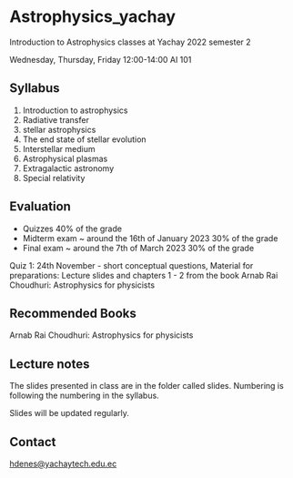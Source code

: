 # Astrophysics_yachay
Introduction to Astrophysics classes at Yachay
2022 semester 2

Wednesday, Thursday, Friday 12:00-14:00 AI 101

## Syllabus

1. Introduction to astrophysics
2. Radiative transfer
3. stellar astrophysics
4. The end state of stellar evolution
5. Interstellar medium
6. Astrophysical plasmas
7. Extragalactic astronomy
8. Special relativity

## Evaluation

- Quizzes 40% of the grade
- Midterm exam ~ around the 16th of January 2023 30% of the grade 
- Final exam ~ around the 7th of March 2023 30% of the grade

Quiz 1: 24th November - short conceptual questions, Material for preparations: Lecture slides and chapters 1 - 2 from the book Arnab Rai Choudhuri: Astrophysics for physicists 

## Recommended Books

Arnab Rai Choudhuri: Astrophysics for physicists

## Lecture notes

The slides presented in class are in the folder called slides. Numbering is following the numbering in the syllabus. 

Slides will be updated regularly. 

## Contact

hdenes@yachaytech.edu.ec
